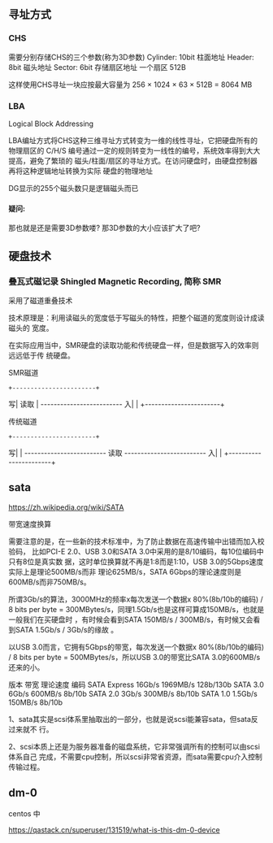 
## 寻址方式

### CHS

需要分别存储CHS的三个参数(称为3D参数)
Cylinder: 10bit 柱面地址
Header:   8bit  磁头地址
Sector:   6bit  存储扇区地址
一个扇区 512B

这样使用CHS寻址一块应按最大容量为 256 × 1024 × 63 × 512B = 8064 MB

### LBA

Logical Block Addressing

LBA编址方式将CHS这种三维寻址方式转变为一维的线性寻址，它把硬盘所有的物理扇区的
C/H/S 编号通过一定的规则转变为一线性的编号，系统效率得到大大提高，避免了繁琐的
磁头/柱面/扇区的寻址方式。在访问硬盘时，由硬盘控制器再将这种逻辑地址转换为实际
硬盘的物理地址

DG显示的255个磁头数只是逻辑磁头而已


#### 疑问:

那也就是还是需要3D参数喽? 那3D参数的大小应该扩大了吧?


## 硬盘技术

### 叠瓦式磁记录 Shingled Magnetic Recording, 简称 SMR

采用了磁道重叠技术

技术原理是：利用读磁头的宽度低于写磁头的特性，把整个磁道的宽度则设计成读磁头的
宽度。

在实际应用当中，SMR硬盘的读取功能和传统硬盘一样，但是数据写入的效率则远远低于传
统硬盘。

SMR磁道

    +-----------------------+
  写| 读取                  |
    -------------------------
  入|                       |
    +-----------------------+

传统磁道

    +-----------------------+
  写|                       |
    -------------------------
      读取
    -------------------------
  入|                       |
    +-----------------------+




## sata 

https://zh.wikipedia.org/wiki/SATA

带宽速度换算

需要注意的是，在一些新的技术标准中，为了防止数据在高速传输中出错而加入校验码，
比如PCI-E 2.0、USB 3.0和SATA 3.0中采用的是8/10编码，每10位编码中只有8位是真实数
据，这时单位换算就不再是1:8而是1:10，USB 3.0的5Gbps速度实际上是理论500MB/s而非
理论625MB/s，SATA 6Gbps的理论速度则是600MB/s而非750MB/s。


所谓3Gb/s的算法，3000MHz的频率x每次发送一个数据x 80%(8b/10b的编码) / 8 bits per
byte = 300MBytes/s，同理1.5Gb/s也是这样可算成150MB/s，也就是一般我们在买硬盘时
，有时候会看到SATA 150MB/s / 300MB/s，有时候又会看到SATA 1.5Gb/s / 3Gb/s的缘故
。

以USB 3.0而言，它拥有5Gbps的带宽，每次发送一个数据x 80%(8b/10b的编码) / 8 bits
per byte = 500MBytes/s，所以USB 3.0的带宽比SATA 3.0的600MB/s还来的小。


版本            带宽    理论速度    编码
SATA Express    16Gb/s  1969MB/s    128b/130b
SATA 3.0        6Gb/s   600MB/s     8b/10b
SATA 2.0        3Gb/s   300MB/s     8b/10b
SATA 1.0        1.5Gb/s 150MB/s     8b/10b


1、sata其实是scsi体系里抽取出的一部分，也就是说scsi能兼容sata，但sata反过来就不
行。

2、scsi本质上还是为服务器准备的磁盘系统，它非常强调所有的控制可以由scsi体系自己
完成，不需要cpu控制，所以scsi非常省资源，而sata需要cpu介入控制传输过程。



## dm-0

centos 中

https://qastack.cn/superuser/131519/what-is-this-dm-0-device

